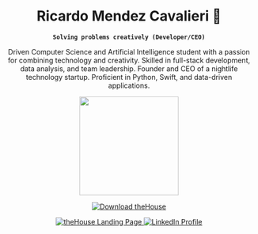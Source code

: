 
<div align="center">
<h1>Ricardo Mendez Cavalieri 🥽</h1> 

**`Solving problems creatively (Developer/CEO)`**

Driven Computer Science and Artificial Intelligence student with a passion for combining technology and creativity. Skilled in full-stack development, data analysis, and team leadership. Founder and CEO of a nightlife technology startup. Proficient in Python, Swift, and data-driven applications.
<p>
    <img src="(https://media4.giphy.com/media/v1.Y2lkPTc5MGI3NjExNjZsZzBubXpwNXg0eXN1MDR5ZnZlOTh3ZHVoaW92ZHAwb2RibjRldSZlcD12MV9pbnRlcm5hbF9naWZfYnlfaWQmY3Q9Zw/LpisAzmCHkVu6ycZsQ/giphy.webp)" width="200" height="200" />
</p>

<a href="https://apple.co/3vpqu73" style="margin: 0;"> 
    <img alt="Download theHouse" title="Download theHouse on the App Store" src="https://img.shields.io/badge/Download%20on%20the%20App%20Store-black?logo=apple&logoColor=white&style=for-the-badge"/>
</a>
            
<p>
               <a href="https://followthehouse.com" style="margin: 0;"><img alt="theHouse Landing Page" title="Visit theHouse landing page" src="https://img.shields.io/badge/Landing%20Page-red?style=for-the-badge&logo=house"/> </a>
               <a href="https://www.linkedin.com/in/ricardomendezcavalieri/" style="margin: 0;"><img alt="LinkedIn Profile" title="Connect on LinkedIn" src="https://img.shields.io/badge/LinkedIn-0A66C2?style=for-the-badge&logo=linkedin"/></a>
               
 </p>
</div>


<!--
**ramcav/ramcav** is a ✨ _special_ ✨ repository because its `README.md` (this file) appears on your GitHub profile.

Here are some ideas to get you started:

- 🔭 I’m currently working on ...
- 🌱 I’m currently learning ...
- 👯 I’m looking to collaborate on ...
- 🤔 I’m looking for help with ...
- 💬 Ask me about ...
- 📫 How to reach me: ...
- 😄 Pronouns: ...
- ⚡ Fun fact: ...
-->
